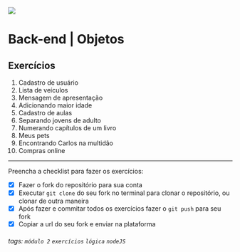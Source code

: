 ![](https://i.imgur.com/xG74tOh.png)

# Back-end | Objetos

## Exercícios

1. Cadastro de usuário
2. Lista de veículos
3. Mensagem de apresentação
4. Adicionando maior idade
5. Cadastro de aulas
6. Separando jovens de adulto
7. Numerando capítulos de um livro
8. Meus pets
9. Encontrando Carlos na multidão
10. Compras online

---

Preencha a checklist para fazer os exercícios:

-   [X] Fazer o fork do repositório para sua conta
-   [X] Executar `git clone` do seu fork no terminal para clonar o repositório, ou clonar de outra maneira
-   [X] Após fazer e commitar todos os exercícios fazer o `git push` para seu fork
-   [X] Copiar a url do seu fork e enviar na plataforma

###### tags: `módulo 2` `exercícios` `lógica` `nodeJS`
